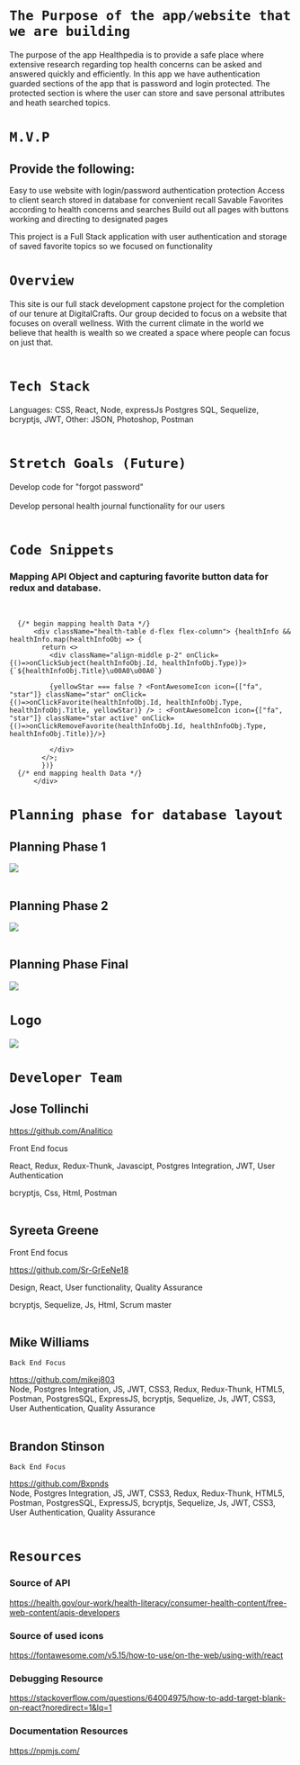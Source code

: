 # `The Purpose of the app/website that we are building`
The purpose of the app Healthpedia is to provide a safe place where extensive research regarding top health concerns can be asked and answered quickly and efficiently. In this app we have authentication guarded sections of the app that is password and login protected. The protected section is  where the user can store and save personal attributes and heath searched topics.


# `M.V.P`

## Provide the following:

Easy to use website with login/password authentication protection
Access to client search stored in database for convenient recall
Savable Favorites according to health concerns and searches
Build out all pages with buttons working and directing to designated pages<br />

This project is a Full Stack application with user authentication and storage of saved favorite topics  so we focused on functionality 

# `Overview` 

This site is our full stack development capstone project for the completion of our tenure at DigitalCrafts. Our group decided to focus on a website that focuses on overall wellness. With the current climate in the world we believe that health is wealth so we created a space where people can focus on just that.
<br />
<br />

# `Tech Stack`

Languages: CSS, React, Node, expressJs Postgres SQL, Sequelize, bcryptjs, JWT,
Other: JSON, Photoshop, Postman
<br />
<br />

# `Stretch Goals (Future)`

Develop code for "forgot password"<br />
<br />
Develop personal health journal functionality for our users
<br />
<br />

# `Code Snippets` 
### Mapping API Object and capturing favorite button data for redux and database.
<br/>
  

      
      {/* begin mapping health Data */}
          <div className="health-table d-flex flex-column"> {healthInfo && healthInfo.map(healthInfoObj => {
            return <>
              <div className="align-middle p-2" onClick={()=>onClickSubject(healthInfoObj.Id, healthInfoObj.Type)}>{`${healthInfoObj.Title}\u00A0\u00A0`} 

              {yellowStar === false ? <FontAwesomeIcon icon={["fa", "star"]} className="star" onClick={()=>onClickFavorite(healthInfoObj.Id, healthInfoObj.Type, healthInfoObj.Title, yellowStar)} /> : <FontAwesomeIcon icon={["fa", "star"]} className="star active" onClick={()=>onClickRemoveFavorite(healthInfoObj.Id, healthInfoObj.Type, healthInfoObj.Title)}/>}

              </div>
            </>;
            })}
      {/* end mapping health Data */}
          </div>

# `Planning phase for database layout`

 ## Planning Phase 1
![](client/healthpedia/src/assets/shot1.png)
<br />
<br />
## Planning Phase 2
![](client/healthpedia/src/assets/shot2.png)
<br />
<br />
## Planning Phase Final
![](client/healthpedia/src/assets/shot3.png)

# `Logo` 
![](client/healthpedia/src/assets/healhtpediaLogo.png)
    

   


# `Developer Team`

## Jose Tollinchi

https://github.com/AnaIitico

Front End focus

React, Redux, Redux-Thunk, Javascipt, Postgres Integration, JWT, User Authentication

bcryptjs, Css, Html, Postman
<br />
<br />
## Syreeta Greene

Front End focus

https://github.com/Sr-GrEeNe18

Design, React, User functionality, Quality Assurance

bcryptjs, Sequelize, Js, Html, Scrum master
<br />
<br />
## Mike Williams

`Back End Focus`

https://github.com/mikej803<br/>
Node, Postgres Integration, JS,  JWT, CSS3, Redux, Redux-Thunk, HTML5, Postman, PostgresSQL, ExpressJS, bcryptjs, Sequelize, Js, JWT, CSS3, User Authentication, Quality Assurance
<br />
<br />

## Brandon Stinson

`Back End Focus`

https://github.com/Bxpnds<br/>
 Node, Postgres Integration, JS,  JWT, CSS3, Redux, Redux-Thunk, HTML5, Postman, PostgresSQL, ExpressJS, bcryptjs, Sequelize, Js, JWT, CSS3, User Authentication, Quality Assurance
<br />
<br />




# `Resources`

### Source of API
https://health.gov/our-work/health-literacy/consumer-health-content/free-web-content/apis-developers
### Source of used icons
https://fontawesome.com/v5.15/how-to-use/on-the-web/using-with/react

### Debugging Resource
https://stackoverflow.com/questions/64004975/how-to-add-target-blank-on-react?noredirect=1&lq=1

### Documentation Resources
https://npmjs.com/


